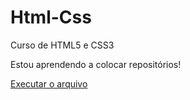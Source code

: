 # Html-Css
 Curso de HTML5 e CSS3

 Estou aprendendo a colocar repositórios!

<a href="valdirfernandes.github.io/Html-Css/desafio/index">Executar o arquivo
